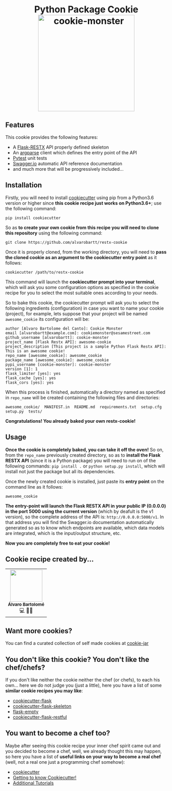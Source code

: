 <h1 align="center">Python Package Cookie</div>
</br>
<div align="center">
  <img src="https://i.pinimg.com/originals/ac/a4/95/aca4951fa1d8d6da682821bc467ea6ce.png" alt="cookie-monster" height="300px" hspace="20">
</div>

## Features

This cookie provides the following features:

* A [Flask-RESTX](https://github.com/python-restx/flask-restx) API properly defined skeleton
* An [argparse](https://docs.python.org/3/library/argparse.html) client which defines the entry point of the API
* [Pytest](https://docs.pytest.org/en/latest/) unit tests
* [Swagger.io](https://swagger.io/) automatic API reference documentation
* and much more that will be progressively included...

## Installation

Firstly, you will need to install [cookiecutter](https://github.com/cookiecutter/cookiecutter) using pip from a Python3.6 version or higher since **this cookie recipe just works on Python3.6+**; use the following command:

``pip install cookiecutter``

So as **to create your own cookie from this recipe you will need to clone this repository** using the following command:

``git clone https://github.com/alvarobartt/restx-cookie``

Once it is properly cloned, from the working directory, you will need to **pass the cloned cookie as an argument to the cookiecutter entry point** as it follows:

``cookiecutter /path/to/restx-cookie``

This command will launch the **cookiecutter prompt into your terminal**, which will ask you some configuration options as specified in the cookie recipe for you to select the most suitable ones according to your needs.

So to bake this cookie, the cookiecutter prompt will ask you to select the following ingredients (configuration) in case you want to name your cookie (project), for example, lets suppose that your project will be named `awesome_cookie` its configuration will be:

```
author [Alvaro Bartolome del Canto]: Cookie Monster
email [alvarobartt@example.com]: cookiemonster@sesamestreet.com
github_username [alvarobartt]: cookie-monster       
project_name [Flask Restx API]: awesome-cookie
project_description [This project is a sample Python Flask Restx API]: This is an awesome cookie!   
repo_name [awesome_cookie]: awesome_cookie
package_name [awesome_cookie]: awesome_cookie
pypi_username [cookie-monster]: cookie-monster
version [1]: 1
flask_limiter [yes]: yes
flask_cache [yes]: yes
flask_cors [yes]: yes
```

When this process is finished, automatically a directory named as specified in `repo_name` will be created containing the following files and directories:

``awesome_cookie/  MANIFEST.in  README.md  requirements.txt  setup.cfg  setup.py  tests/``

**Congratulations! You already baked your own restx-cookie!**

## Usage

**Once the cookie is completely baked, you can take it off the oven!** So on, from the `repo_name` previously created directory, so as to **install the Flask RESTX API** (since it is a Python package) you will need to run on of the following commands: `pip install .` or `python setup.py install`, which will install not just the package but all its dependencies.

Once the newly created cookie is installed, just paste its **entry point** on the command line as it follows:

`awesome_cookie`

**The entry-point will launch the Flask RESTX API in your public IP (0.0.0.0) in the port 5000 using the current version** (which by deafult is the v1 version), so the complete address of the API is: `http://0.0.0.0:5000/v1`. In that address you will find the Swagger.io documentation automatically generated so as to know which endpoints are available, which data models are integrated, which is the input/output structure, etc.

**Now you are completely free to eat your cookie!**

## Cookie recipe created by...

<table>
  <tr>
    <td align="center"><a href="https://github.com/alvarobartt"><img src="https://avatars3.githubusercontent.com/u/36760800?s=460&v=4" width="100px;" alt=""/><br/><sub><b>Álvaro Bartolomé</b></sub></a><br/><a title="Code">💻</a> <a title="Documentation">📖</a><a title="Ideas, Planning, & Feedback">🤔</a></td>
  </tr>
</table>

## Want more cookies?

You can find a curated collection of self made cookies at [cookie-jar](https://github.com/alvarobartt/cookie-jar)

## You don't like this cookie? You don't like the chef/chefs?

If you don't like neither the cookie neither the chef (or chefs), to each his own... here we do not judge you (just a little), here you have a list of some **similar cookie recipes you may like**:

- [cookiecutter-flask](https://github.com/cookiecutter-flask/cookiecutter-flask)
- [cookiecutter-flask-skeleton](https://github.com/realpython/cookiecutter-flask-skeleton)
- [flask-empty](https://github.com/italomaia/flask-empty)
- [cookiecutter-flask-restful](https://github.com/karec/cookiecutter-flask-restful)

## You want to become a chef too?

Maybe after seeing this cookie recipe your inner chef spirit came out and you decided to become a chef, well, we already thought this may happen, so here you have a list of **useful links on your way to become a real chef** (well, not a real one just a programming chef somehow):

- [cookiecutter](https://github.com/cookiecutter/cookiecutter)
- [Getting to know Cookiecutter!](https://cookiecutter.readthedocs.io/en/1.7.0/tutorial1.html)
- [Additional Tutorials](https://cookiecutter.readthedocs.io/en/latest/tutorials.html)
